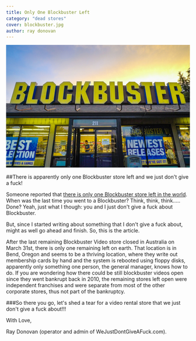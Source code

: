 ```yaml
---
title: Only One Blockbuster Left
category: "dead stores"
cover: blockbuster.jpg
author: ray donovan
---
```


![Blockbuster](./blockbuster.jpg)

##There is apparently only one Blockbuster store left and we just don't give a fuck!

Someone reported that [there is only one Blockbuster store left in the world](https://www.blastboard.com/t/bockbuster-video-now-has-just-one-store-left-on-earth/26).  When was the last time you went to a Blockbuster?   Think, think, think..... Done?  Yeah, just what I though: you and I just don't give a fuck about Blockbuster.

But, since I started writing about something that I don't give a fuck about, might as well go ahead and finish. So, this is the article. 

After the last remaining Blockbuster Video store closed in Australia on March 31st, there is only one remaining left on earth. That location is in Bend, Oregon and seems to be a thriving location, where they write out membership cards by hand and the system is rebooted using floppy disks, apparently only something one person, the general manager, knows how to do. If you are wondering how there could be still blockbuster videos open since they went bankrupt back in 2010, the remaining stores left open were independent franchises and were separate from most of the other corporate stores, thus not part of the bankruptcy. 

###So there you go, let's shed a tear for a video rental store that we just don't give a fuck about!!!

With Love,

Ray Donovan (operator and admin of WeJustDontGiveAFuck.com).
